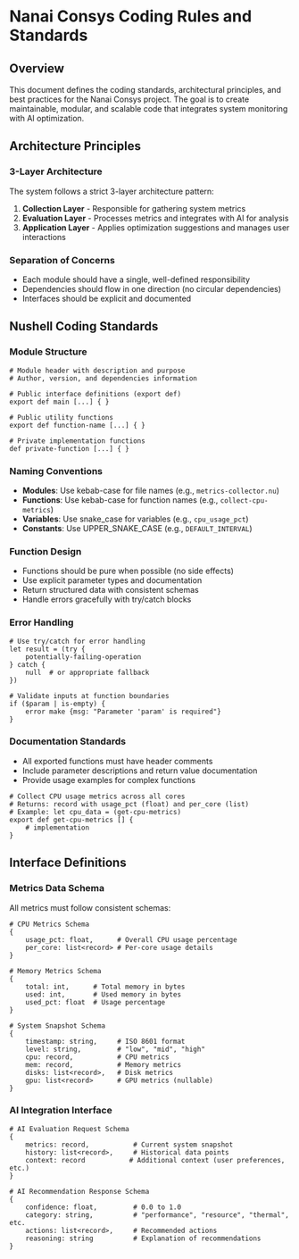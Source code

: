 # Nanai Consys Coding Rules and Standards

## Overview
This document defines the coding standards, architectural principles, and best practices for the Nanai Consys project. The goal is to create maintainable, modular, and scalable code that integrates system monitoring with AI optimization.

## Architecture Principles

### 3-Layer Architecture
The system follows a strict 3-layer architecture pattern:

1. **Collection Layer** - Responsible for gathering system metrics
2. **Evaluation Layer** - Processes metrics and integrates with AI for analysis
3. **Application Layer** - Applies optimization suggestions and manages user interactions

### Separation of Concerns
- Each module should have a single, well-defined responsibility
- Dependencies should flow in one direction (no circular dependencies)
- Interfaces should be explicit and documented

## Nushell Coding Standards

### Module Structure
```nu
# Module header with description and purpose
# Author, version, and dependencies information

# Public interface definitions (export def)
export def main [...] { }

# Public utility functions
export def function-name [...] { }

# Private implementation functions
def private-function [...] { }
```

### Naming Conventions
- **Modules**: Use kebab-case for file names (e.g., `metrics-collector.nu`)
- **Functions**: Use kebab-case for function names (e.g., `collect-cpu-metrics`)
- **Variables**: Use snake_case for variables (e.g., `cpu_usage_pct`)
- **Constants**: Use UPPER_SNAKE_CASE (e.g., `DEFAULT_INTERVAL`)

### Function Design
- Functions should be pure when possible (no side effects)
- Use explicit parameter types and documentation
- Return structured data with consistent schemas
- Handle errors gracefully with try/catch blocks

### Error Handling
```nu
# Use try/catch for error handling
let result = (try { 
    potentially-failing-operation 
} catch { 
    null  # or appropriate fallback
})

# Validate inputs at function boundaries
if ($param | is-empty) {
    error make {msg: "Parameter 'param' is required"}
}
```

### Documentation Standards
- All exported functions must have header comments
- Include parameter descriptions and return value documentation
- Provide usage examples for complex functions

```nu
# Collect CPU usage metrics across all cores
# Returns: record with usage_pct (float) and per_core (list)
# Example: let cpu_data = (get-cpu-metrics)
export def get-cpu-metrics [] {
    # implementation
}
```

## Interface Definitions

### Metrics Data Schema
All metrics must follow consistent schemas:

```nu
# CPU Metrics Schema
{
    usage_pct: float,      # Overall CPU usage percentage
    per_core: list<record> # Per-core usage details
}

# Memory Metrics Schema  
{
    total: int,      # Total memory in bytes
    used: int,       # Used memory in bytes
    used_pct: float  # Usage percentage
}

# System Snapshot Schema
{
    timestamp: string,     # ISO 8601 format
    level: string,         # "low", "mid", "high"
    cpu: record,           # CPU metrics
    mem: record,           # Memory metrics  
    disks: list<record>,   # Disk metrics
    gpu: list<record>      # GPU metrics (nullable)
}
```

### AI Integration Interface
```nu
# AI Evaluation Request Schema
{
    metrics: record,           # Current system snapshot
    history: list<record>,     # Historical data points
    context: record           # Additional context (user preferences, etc.)
}

# AI Recommendation Response Schema
{
    confidence: float,         # 0.0 to 1.0
    category: string,          # "performance", "resource", "thermal", etc.
    actions: list<record>,     # Recommended actions
    reasoning: string          # Explanation of recommendations
}
```
